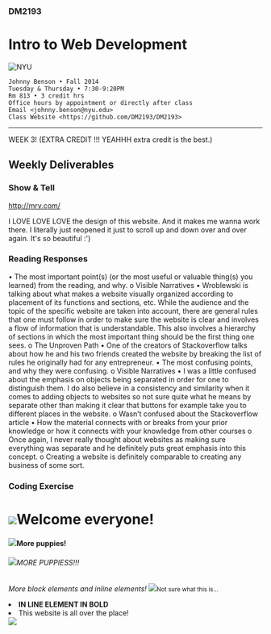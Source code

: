 ### DM2193

# Intro to Web Development

![NYU](http://j-hnnybens-n.com/capture/imami.png)

    Johnny Benson • Fall 2014
    Tuesday & Thursday • 7:30-9:20PM
    Rm 813 • 3 credit hrs
    Office hours by appointment or directly after class
    Email <johnny.benson@nyu.edu>
    Class Website <https://github.com/DM2193/DM2193>

---
WEEK 3! (EXTRA CREDIT !!! YEAHHH extra credit is the best.)

## Weekly Deliverables

### Show & Tell

http://mry.com/

I LOVE LOVE LOVE the design of this website. And it makes me wanna work there. I literally just reopened it just to scroll up and down over and over again. It's so beautiful :')


### Reading Responses

•	The most important point(s) (or the most useful or valuable thing(s) you learned) from the reading, and why.
o	Visible Narratives 
•	Wroblewski is talking about what makes a website visually organized according to placement of its functions and sections, etc. While the audience and the topic of the specific website are taken into account, there are general rules that one must follow in order to make sure the website is clear and involves a flow of information that is understandable. This also involves a hierarchy of sections in which the most important thing should be the first thing one sees. 
o	The Unproven Path 
•	One of the creators of Stackoverflow talks about how he and his two friends created the website by breaking the list of rules he originally had for any entrepreneur. 
•	The most confusing points, and why they were confusing.
o	Visible Narratives
•	I was a little confused about the emphasis on objects being separated in order for one to distinguish them. I do also believe in a consistency and similarity when it comes to adding objects to websites so not sure quite what he means by separate other than making it clear that buttons for example take you to different places in the website. 
o	Wasn’t confused about the Stackoverflow article
•	How the material connects with or breaks from your prior knowledge or how it connects with your knowledge from other courses
o	Once again, I never really thought about websites as making sure everything was separate and he definitely puts great emphasis into this concept. 
o	Creating a website is definitely comparable to creating any business of some sort.


### Coding Exercise

<!DOCTYPE html> 

<html>
<head>
	<title>Coding Exercise 1</title>
</head>

<h1><img src="http://cdn.sheknows.com/articles/2013/04/Puppy_2.jpg">Welcome everyone!</h1>
<h4><img src="http://mypuppylove123.files.wordpress.com/2013/02/cute-puppies-puppies-13632075-1600-1200.jpg">More puppies!</h4>
<h6><img src="https://encrypted-tbn2.gstatic.com/images?q=tbn:ANd9GcQiKQQ9qZILq6Hgmi2zHjyJfIZ736uHTv15HGyumBA-UkqSgAHj">MORE PUPPIESS!!!</h6>

<p>
<i>More block elements and inline elements!</i>
	<img src="https://38.media.tumblr.com/tumblr_lmi0qugt5r1qindnxo1_400.gif"><small>Not sure what this is...</small>
	<li><b>IN LINE ELEMENT IN BOLD</b></li>
	<li>This website is all over the place!</li>
	<img src="http://everydayboredom.com/wp-content/uploads/2014/05/1.gif">
<p>

</p>
</body>
</html>
